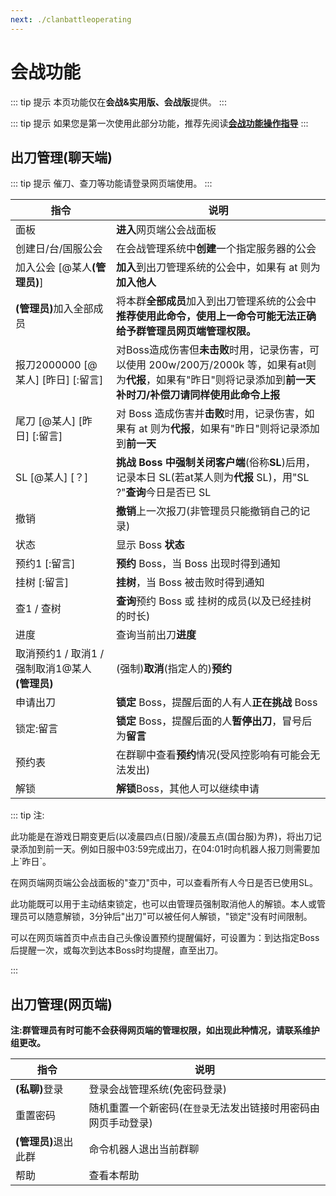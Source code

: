 ```yaml
---
next: ./clanbattleoperating
---
```

# 会战功能
::: tip 提示
本页功能仅在<b>会战&实用版、会战版</b>提供。
:::

::: tip 提示
如果您是第一次使用此部分功能，推荐先阅读<b>[会战功能操作指导](/guide/clanbattleoperating.html)</b>
:::

## 出刀管理(聊天端)

::: tip 提示
催刀、查刀等功能请登录网页端使用。
:::


| 指令                 | 说明                                                     |
| ---------------------- | -------------------------------------------------------- |
| 面板                   | <b>进入</b>网页端公会战面板                                           |
| 创建日/台/国服公会           | 在会战管理系统中<b>创建</b>一个指定服务器的公会         |
| 加入公会 \[@某人<b>(管理员)</b>\]     | <b>加入</b>到出刀管理系统的公会中，如果有 at 则为<B>加入他人</B>       |
| <b>(管理员)</b>加入全部成员           | 将本群<b>全部成员</b>加入到出刀管理系统的公会中<br><b>推荐使用此命令，使用上一命令可能无法正确给予群管理员网页端管理权限。</b>                                                         |
| 报刀2000000 \[@某人\] \[昨日\] \[:留言\] | 对Boss造成伤害但<b>未击败</b>时用，记录伤害，可以使用 200w/200万/2000k 等，如果有at则为<b>代报</b>，如果有"昨日"则将记录添加到<b>前一天</b><Badge text="1" type="warning"/><br><b>补时刀/补偿刀请同样使用此命令上报</b> |
| 尾刀 \[@某人\] \[昨日\] \[:留言\] | 对 Boss 造成伤害并<b>击败</b>时用，记录伤害，如果有 at 则为<b>代报</b>，如果有"昨日"则将记录添加到<b>前一天</b><Badge text="1" type="warning"/> |
| SL \[@某人\] \[？\]              | <b>挑战 Boss 中强制关闭客户端</b>(俗称<b>SL</b>)后用，记录本日 SL(若at某人则为<b>代报</b> SL)<Badge text="2" type="warning"/>，用"SL ?"<b>查询</b>今日是否已 SL  |
| 撤销                   | <b>撤销</b>上一次报刀(非管理员只能撤销自己的记录)             |
| 状态                   | 显示 Boss <b>状态</b>                                           |
| 预约1 \[:留言\]       | <b>预约</b> Boss，当 Boss 出现时得到通知                            |
| 挂树 \[:留言\]          | <b>挂树</b>，当 Boss 被击败时得到通知                               |
| 查1 / 查树             | <b>查询</b>预约 Boss 或 挂树的成员(以及已经挂树的时长)  |
|进度|查询当前出刀<b>进度</b>|
| 取消预约1 / 取消1 / 强制取消1@某人 <b>(管理员)</b>      | (强制)<b>取消</b>(指定人的)<b>预约</b>                                                 |
| 申请出刀                | <b>锁定</b> Boss，提醒后面的人有人<b>正在挑战</b> Boss                |
| 锁定:留言               | <b>锁定</b> Boss，提醒后面的人<b>暂停出刀</b>，冒号后为<b>留言</b>           |
|预约表|在群聊中查看<b>预约</b>情况(受风控影响有可能会无法发出)
| 解锁<Badge text="3" type="warning"/>                   | <b>解锁</b>Boss，其他人可以继续申请                           |

::: tip 注:
<p><Badge text="1" type="warning"/>此功能是在游戏日期变更后(以凌晨四点(日服)/凌晨五点(国台服)为界)，将出刀记录添加到前一天。例如日服中03:59完成出刀，在04:01时向机器人报刀则需要加上`昨日`。</p>

<p><Badge text="2" type="warning"/>在网页端网页端公会战面板的"查刀"页中，可以查看所有人今日是否已使用SL。</P> 

<p><Badge text="3" type="warning"/>此功能既可以用于主动结束锁定，也可以由管理员强制取消他人的解锁。本人或管理员可以随意解锁，3分钟后"出刀"可以被任何人解锁，"锁定"没有时间限制。</p>

<p><Badge text="4" type="warning"/>可以在网页端首页中点击自己头像设置预约提醒偏好，可设置为：到达指定Boss后提醒一次，或每次到达本Boss时均提醒，直至出刀。</p>
:::

## 出刀管理(网页端)

<b>注:群管理员有时可能不会获得网页端的管理权限，如出现此种情况，请联系维护组更改。</B>

| 指令  | 说明              |
| ------- | ----------------- |
| <b>(私聊)</b>登录    | 登录会战管理系统(免密码登录) |
| 重置密码 | 随机重置一个新密码(在`登录`无法发出链接时用密码由网页手动登录) |
| <b>(管理员)</B>退出此群 | 命令机器人退出当前群聊 |
| 帮助    | 查看本帮助          |



